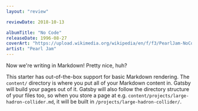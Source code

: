 ```yaml
---
layout: "review"

reviewDate: 2018-10-13

albumTitle: "No Code"
releaseDate: 1996-08-27
coverArt: "https://upload.wikimedia.org/wikipedia/en/f/f3/PearlJam-NoCode.jpg"
artist: "Pearl Jam"
---
```


Now we're writing in Markdown! Pretty nice, huh?

This starter has out-of-the-box support for basic Markdown rendering. The `content/` directory is where you put all of your Markdown content in. Gatsby will build your pages out of it. Gatsby will also follow the directory structure of your files too, so when you store a page at e.g. `content/projects/large-hadron-collider.md`, it will be built in `/projects/large-hadron-collider/`.
